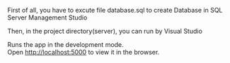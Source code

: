 First of all, you have to excute file database.sql to create Database in SQL Server Management Studio

Then, in the project directory(server), you can run by Visual Studio

Runs the app in the development mode.\
Open [http://localhost:5000](http://localhost:5000) to view it in the browser.
